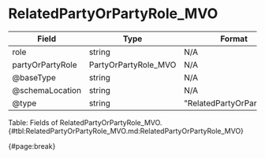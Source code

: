 <!--
    ATTENTION: This file was generated via gradle!
               Do NOT manually edit this file! Any such changes will be overwritten!
-->

# RelatedPartyOrPartyRole_MVO

| Field | Type | Format | Required |
| ------- | ------- | ------- | --- |
| role | string | N/A | Yes |
| partyOrPartyRole | PartyOrPartyRole_MVO | N/A | No |
| @baseType | string | N/A | No |
| @schemaLocation | string | N/A | No |
| @type | string | "RelatedPartyOrPartyRole" | Yes |

Table: Fields of RelatedPartyOrPartyRole_MVO. {#tbl:RelatedPartyOrPartyRole_MVO.md:RelatedPartyOrPartyRole_MVO}

{#page:break}
